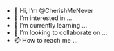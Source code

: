 - 👋 Hi, I’m @CherishMeNever
- 👀 I’m interested in ...
- 🌱 I’m currently learning ...
- 💞️ I’m looking to collaborate on ...
- 📫 How to reach me ...

<!---
CherishMeNever/CherishMeNever is a ✨ special ✨ repository because its `README.md` (this file) appears on your GitHub profile.
You can click the Preview link to take a look at your changes.
--->
